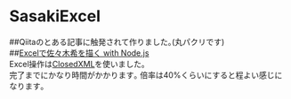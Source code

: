 # SasakiExcel

##Qiitaのとある記事に触発されて作りました｡(丸パクリです)  
##[Excelで佐々木希を描く with Node.js](http://qiita.com/Algebra_nobu/items/33781129460eb0338b1b "Title")  
Excel操作は[ClosedXML](https://closedxml.codeplex.com "Title")を使いました｡  
完了までにかなり時間がかかります｡
倍率は40%くらいにすると程よい感じになります｡
